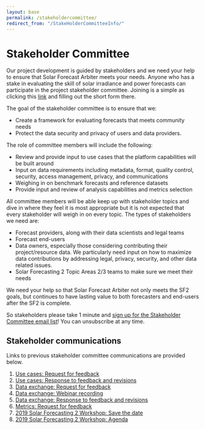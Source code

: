 ```yaml
---
layout: base
permalink: /stakeholdercommittee/
redirect_from: "/StakeHolderCommitteeInfo/"
---
```


# Stakeholder Committee

Our project development is guided by stakeholders and we need your help to ensure that Solar Forecast Arbiter meets your needs.  Anyone who has a stake in evaluating the skill of solar irradiance and power forecasts can participate in the project stakeholder committee.  Joining is a simple as clicking this [link](/emaillist) and filling out the short form there.

The goal of the stakeholder committee is to ensure that we:
* Create a framework for evaluating forecasts that meets community needs
* Protect the data security and privacy of users and data providers.

The role of committee members will include the following:
* Review and provide input to use cases that the platform capabilities will be built around
* Input on data requirements including metadata, format, quality control, security, access management, privacy, and communications
* Weighing in on benchmark forecasts and reference datasets
* Provide input and review of analysis capabilities and metrics selection

All committee members will be able keep up with stakeholder topics and dive in where they feel it is most appropriate but it is not expected that every stakeholder will weigh in on every topic.  The types of stakeholders we need are:
* Forecast providers, along with their data scientists and legal teams
* Forecast end-users
* Data owners, especially those considering contributing their project/resource data.  We particularly need input on how to maximize data contributions by addressing legal, privacy, security, and other data related issues.
* Solar Forecasting 2 Topic Areas 2/3 teams to make sure we meet their needs

We need your help so that Solar Forecast Arbiter not only meets the SF2 goals, but continues to have lasting value to both forecasters and end-users after the SF2 is complete.

So stakeholders please take 1 minute and [sign up for the Stakeholder Committee email list](/emaillist)! You can unsubscribe at any time.


## Stakeholder communications

Links to previous stakeholder committee communications are provided below.

1. [Use cases: Request for feedback](https://mailchi.mp/15206f8cd8cb/feedback-request-for-use-cases?e=%5BUNIQID%5D)
1. [Use cases: Response to feedback and revisions](https://mailchi.mp/ce0724ef08ff/revised-used-cases-ready-for-review?e=%5BUNIQID%5D)
1. [Data exchange: Request for feedback](https://mailchi.mp/c2bf820086d5/data-exchange-feedback-request)
1. [Data exchange: Webinar recording](https://mailchi.mp/05f35ded731e/data-exchange-feedback-request-265293?e=[UNIQID])
1. [Data exchange: Response to feedback and revisions](https://mailchi.mp/206cda88a2ec/data-exchange-revisions)
1. [Metrics: Request for feedback](https://mailchi.mp/a1d0a5c47c59/forecast-evaluation-metrics)
1. [2019 Solar Forecasting 2 Workshop: Save the date](https://mailchi.mp/388eaa4867d2/doe-solar-forecasting-2-stakeholder-workshop?e=[UNIQID])
1. [2019 Solar Forecasting 2 Workshop: Agenda](https://mailchi.mp/8066feed8d91/doe-solar-forecasting-2-stakeholder-workshop-351193?e=[UNIQID])
